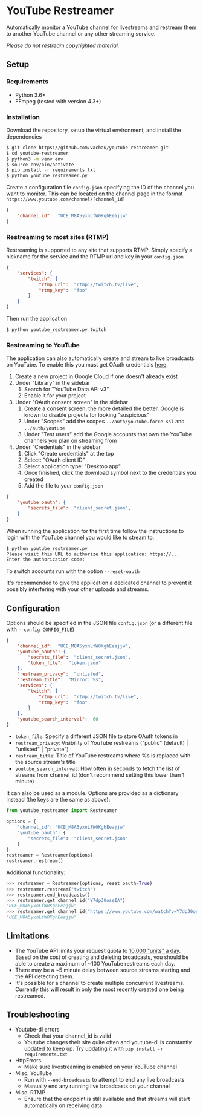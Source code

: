# YouTube Restreamer

Automatically monitor a YouTube channel for livestreams and restream them to another YouTube channel or any other streaming service.

*Please do not restream copyrighted material.*

## Setup

### Requirements

 - Python 3.6+
 - FFmpeg (tested with version 4.3+)

### Installation
Download the repository, setup the virtual environment, and install the dependencies
```bash
$ git clone https://github.com/vachau/youtube-restreamer.git
$ cd youtube-restreamer
$ python3 -m venv env
$ source env/bin/activate
$ pip install -r requirements.txt
$ python youtube_restreamer.py
```
Create a configuration file `config.json` specifying the ID of the channel you want to monitor. This can be located on the channel page in the format `https://www.youtube.com/channel/[channel_id]`

```json
{
	"channel_id":  "UCE_M8A5yxnLfW0KghEeajjw"
}
```

### Restreaming to most sites (RTMP)

Restreaming is supported to any site that supports RTMP. Simply specify a nickname for the service and the RTMP url and key in your `config.json`

```json
{
	"services": {
		"twitch": {
			"rtmp_url":  "rtmp://twitch.tv/live",
			"rtmp_key":  "foo"
		}
	}
}
```
Then run the application
```bash
$ python youtube_restreamer.py twitch
```

### Restreaming to YouTube

The application can also automatically create and stream to live broadcasts on YouTube. To enable this you must get OAuth credentials [here](https://console.cloud.google.com/apis/credentials).

1. Create a new project in Google Cloud if one doesn't already exist
2. Under "Library" in the sidebar
	1. Search for "YouTube Data API v3"
	2. Enable it for your project
3. Under "OAuth consent screen" in the sidebar
	1.  Create a consent screen, the more detailed the better. Google is known to disable projects for looking "suspicious"
	2. Under "Scopes" add the scopes `../auth/youtube.force-ssl` and `../auth/youtube`
	3. Under "Test users" add the Google accounts that own the YouTube channels you plan on streaming from
4. Under "Credentials" in the sidebar
	1. Click "Create credentials" at the top
	2. Select: "OAuth client ID"
	3. Select application type: "Desktop app"
	4. Once finished, click the download symbol next to the credentials you created
	5. Add the file to your `config.json`
```json
{
	"youtube_oauth": {
		"secrets_file":  "client_secret.json",
	}
}
```
When running the application for the first time follow the instructions to login with the YouTube channel you would like to stream to.
```bash
$ python youtube_restreamer.py
Please visit this URL to authorize this application: https://...
Enter the authorization code:
```
To switch accounts run with the option `--reset-oauth`

It's recommended to give the application a dedicated channel to prevent it possibly interfering with your other  uploads and streams. 

## Configuration

Options should be specified in the JSON file `config.json` (or a different file with `--config CONFIG_FILE`)

```json
{
	"channel_id":  "UCE_M8A5yxnLfW0KghEeajjw",
	"youtube_oauth": {
		"secrets_file":  "client_secret.json",
		"token_file":  "token.json"
	},
	"restream_privacy":  "unlisted",
	"restream_title":  "Mirror: %s", 
	"services": {
		"twitch": {
			"rtmp_url":  "rtmp://twitch.tv/live",
			"rtmp_key":  "foo"
		}
	},
	"youtube_search_interval":  60
}
```

- `token_file`: Specify a different JSON file to store OAuth tokens in
- `restream_privacy`: Visibility of YouTube restreams ("public" (default) | "unlisted" | "private")
- `restream_title`: Title of YouTube restreams where %s is replaced with the source stream's title
- `youtube_search_interval`: How often in seconds to fetch the list of streams from channel_id (don't recommend setting this lower than 1 minute)

It can also be used as a module. Options are provided as a dictionary instead (the keys are the same as above):
```py
from youtube_restreamer import Restreamer

options = {
	"channel_id": "UCE_M8A5yxnLfW0KghEeajjw"
	"youtube_oauth": {
		"secrets_file":  "client_secret.json"
	}
}
restreamer = Restreamer(options)
restreamer.restream()
```
Additional functionality:
```py
>>> restreamer = Restreamer(options, reset_oauth=True)
>>> restreamer.restream("twitch")
>>> restreamer.end_broadcasts()
>>> restreamer.get_channel_id("Y7dpJ0oseIA")
"UCE_M8A5yxnLfW0KghEeajjw"
>>> restreamer.get_channel_id("https://www.youtube.com/watch?v=Y7dpJ0oseIA")
"UCE_M8A5yxnLfW0KghEeajjw"
```

## Limitations

 - The YouTube API limits your request quota to [10,000 "units" a day](https://developers.google.com/youtube/v3/getting-started#quota). Based on the cost of creating and deleting broadcasts, you should be able to create a maximum of  ~100 YouTube restreams each day.
 - There may be a ~5 minute delay between source streams starting and the API detecting them.
 - It's possible for a channel to create multiple concurrent livestreams. Currently this will result in only the most recently created one being restreamed.

## Troubleshooting

 - Youtube-dl errors
	 - Check that your channel_id is valid
	 - Youtube changes their site quite often and youtube-dl is constantly updated to keep up. Try updating it with `pip install -r requirements.txt`
- HttpErrors
	- Make sure livestreaming is enabled on your YouTube channel
- Misc. YouTube
	- Run with `--end-broadcasts` to attempt to end any live broadcasts 
	- Manually end any running live broadcasts on your channel
- Misc. RTMP
	- Ensure that the endpoint is still available and that streams will start automatically on receiving data

